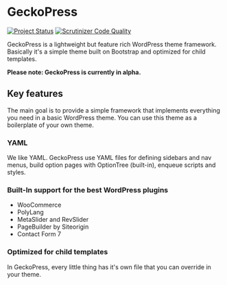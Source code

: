 # GeckoPress

[![Project Status](http://stillmaintained.com/sjozsef/geckopress.png)](http://stillmaintained.com/sjozsef/geckopress)
[![Scrutinizer Code Quality](http://scrutinizer-ci.com/g/sjozsef/geckopress/badges/quality-score.png?b=master)](http://scrutinizer-ci.com/g/sjozsef/geckopress/?branch=master)

GeckoPress is a lightweight but feature rich WordPress theme framework. Basically
it's a simple theme built on Bootstrap and optimized for child templates.

**Please note: GeckoPress is currently in alpha.**

## Key features

The main goal is to provide a simple framework that implements everything you need 
in a basic WordPress theme. You can use this theme as a boilerplate of your own theme.

### YAML 

We like YAML. GeckoPress use YAML files for defining sidebars and nav menus, 
build option pages with OptionTree (built-in), enqueue scripts and styles. 

### Built-In support for the best WordPress plugins

* WooCommerce
* PolyLang
* MetaSlider and RevSlider
* PageBuilder by Siteorigin
* Contact Form 7

### Optimized for child templates 

In GeckoPress, every little thing has it's own file that you can override in your theme. 